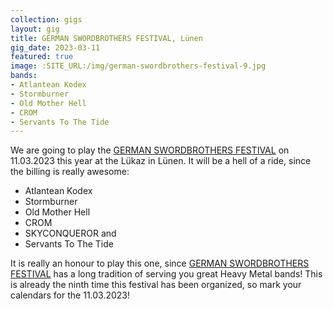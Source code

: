 ```yaml
---
collection: gigs
layout: gig
title: GERMAN SWORDBROTHERS FESTIVAL, Lünen
gig_date: 2023-03-11
featured: true
image: :SITE_URL:/img/german-swordbrothers-festival-9.jpg
bands:
- Atlantean Kodex
- Stormburner
- Old Mother Hell
- CROM
- Servants To The Tide
---
```


We are going to play the [GERMAN SWORDBROTHERS FESTIVAL] on 11.03.2023 this year at the Lükaz in Lünen. It will be a hell of a ride, since the billing is really awesome:

* Atlantean Kodex
* Stormburner
* Old Mother Hell
* CROM
* SKYCONQUEROR and
* Servants To The Tide

It is really an honour to play this one, since [GERMAN SWORDBROTHERS FESTIVAL] has a long tradition of serving you great Heavy Metal bands! This is already the ninth time this festival has been organized, so mark your calendars for the 11.03.2023!

[GERMAN SWORDBROTHERS FESTIVAL]: https://www.facebook.com/GermanSBF
